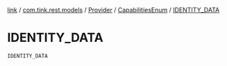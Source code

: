 [link](../../../index.md) / [com.tink.rest.models](../../index.md) / [Provider](../index.md) / [CapabilitiesEnum](index.md) / [IDENTITY_DATA](./-i-d-e-n-t-i-t-y_-d-a-t-a.md)

# IDENTITY_DATA

`IDENTITY_DATA`